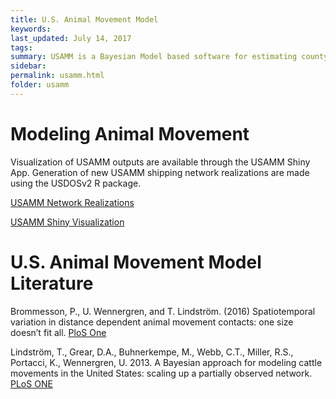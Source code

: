 ```yaml
---
title: U.S. Animal Movement Model
keywords:
last_updated: July 14, 2017
tags:
summary: USAMM is a Bayesian Model based software for estimating county-to-county animal shipments. USAMM includes predictions that correct for overdispersion of predicted movements, incorporating seasonality, validating intrastate movement predictions and expanding inference to multiple years.
sidebar:
permalink: usamm.html
folder: usamm
---
```


# Modeling Animal Movement

Visualization of USAMM outputs are available through the USAMM Shiny App.  Generation of new USAMM shipping network realizations are made using the USDOSv2 R package.

<a href="https://hdl.handle.net/10217/194169" class="btn btn-primary">USAMM Network Realizations</a>

<a href="https://webblabb.github.io/usammusdos/shiny.html" class="btn btn-primary">USAMM Shiny Visualization</a>

# U.S. Animal Movement Model Literature

Brommesson, P., U. Wennergren, and T. Lindström. (2016) Spatiotemporal variation in distance dependent animal movement contacts: one size doesn’t fit all. [PloS One](https://doi.org/10.1371/journal.pone.0164008)

Lindström, T., Grear, D.A., Buhnerkempe, M., Webb, C.T., Miller, R.S., Portacci, K., Wennergren, U. 2013. A Bayesian approach for modeling cattle movements in the United States: scaling up a partially observed network. [PLoS ONE](https://doi.org/10.1371/journal.pone.0053432)
